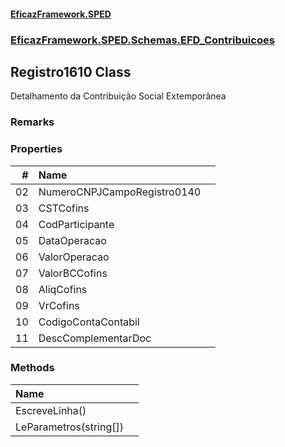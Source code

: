 #### [EficazFramework.SPED](EficazFrameworkSPED.md 'EficazFramework SPED')
### [EficazFramework.SPED.Schemas.EFD_Contribuicoes](EficazFramework.SPED.Schemas.EFD_Contribuicoes.md 'EficazFramework.SPED.Schemas.EFD_Contribuicoes')

## Registro1610 Class

Detalhamento da Contribuição Social Extemporânea

### Remarks
### Properties

| # | Name | |
| ---: | :--- | :--- |
| 02 | NumeroCNPJCampoRegistro0140 |  |
| 03 | CSTCofins |  |
| 04 | CodParticipante |  |
| 05 | DataOperacao |  |
| 06 | ValorOperacao |  |
| 07 | ValorBCCofins |  |
| 08 | AliqCofins |  |
| 09 | VrCofins |  |
| 10 | CodigoContaContabil |  |
| 11 | DescComplementarDoc |  |
### Methods

| Name | |
| :--- | :--- |
| EscreveLinha() |  |
| LeParametros(string[]) |  |
